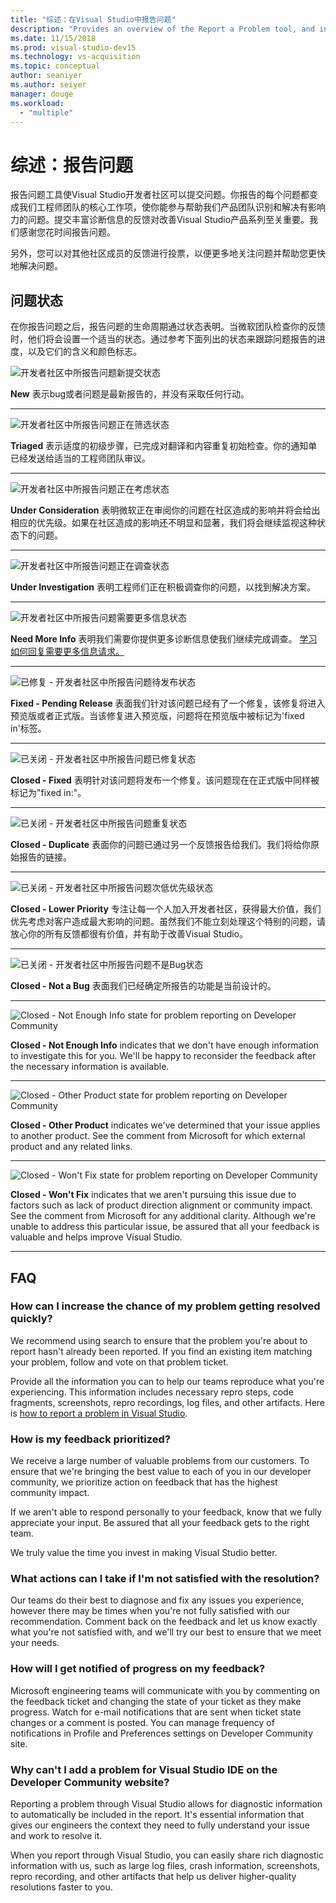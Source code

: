 ```yaml
---
title: "综述：在Visual Studio中报告问题"
description: "Provides an overview of the Report a Problem tool, and includes problem states and definitions"
ms.date: 11/15/2018
ms.prod: visual-studio-dev15
ms.technology: vs-acquisition
ms.topic: conceptual
author: seaniyer
ms.author: seiyer
manager: douge
ms.workload:
  - "multiple"
---
```

# 综述：报告问题

报告问题工具使Visual Studio开发者社区可以提交问题。你报告的每个问题都变成我们工程师团队的核心工作项，使你能参与帮助我们产品团队识别和解决有影响力的问题。提交丰富诊断信息的反馈对改善Visual Studio产品系列至关重要。我们感谢您花时间报告问题。

另外，您可以对其他社区成员的反馈进行投票，以便更多地关注问题并帮助您更快地解决问题。

## 问题状态

在你报告问题之后，报告问题的生命周期通过状态表明。当微软团队检查你的反馈时，他们将会设置一个适当的状态。通过参考下面列出的状态来跟踪问题报告的进度，以及它们的含义和颜色标志。

![开发者社区中所报告问题新提交状态](../ide/media/ProblemStates/New.jpg)

**New** 表示bug或者问题是最新报告的，并没有采取任何行动。

- - -

![开发者社区中所报告问题正在筛选状态](../ide/media/ProblemStates/Triaged.jpg)

**Triaged** 表示适度的初级步骤，已完成对翻译和内容重复初始检查。你的通知单已经发送给适当的工程师团队审议。

- - -

![开发者社区中所报告问题正在考虑状态](../ide/media/ProblemStates/UnderConsideration.jpg)

**Under Consideration** 表明微软正在审阅你的问题在社区造成的影响并将会给出相应的优先级。如果在社区造成的影响还不明显和显著，我们将会继续监视这种状态下的问题。

- - -

![开发者社区中所报告问题正在调查状态](../ide/media/ProblemStates/UnderInvestigation.jpg)

**Under Investigation** 表明工程师们正在积极调查你的问题，以找到解决方案。

- - -

![开发者社区中所报告问题需要更多信息状态](../ide/media/ProblemStates/NeedMoreInfo.jpg)

**Need More Info** 表明我们需要你提供更多诊断信息使我们继续完成调查。  [学习如何回复需要更多信息请求。](./how-to-report-a-problem-with-visual-studio-2017.md#when-further-information-is-needed-need-more-info)

- - -

![已修复 - 开发者社区中所报告问题待发布状态](../ide/media/ProblemStates/FixedPendingRelease.jpg)

**Fixed - Pending Release** 表面我们针对该问题已经有了一个修复，该修复将进入预览版或者正式版。当该修复进入预览版，问题将在预览版中被标记为'fixed in'标签。

- - -

![已关闭 - 开发者社区中所报告问题已修复状态](../ide/media/ProblemStates/ClosedFixed.jpg) 

**Closed - Fixed** 表明针对该问题将发布一个修复。该问题现在在正式版中同样被标记为"fixed in:"。

- - -

![已关闭 - 开发者社区中所报告问题重复状态](../ide/media/ProblemStates/ClosedDuplicate.jpg)

**Closed - Duplicate** 表面你的问题已通过另一个反馈报告给我们。我们将给你原始报告的链接。

- - -

![已关闭 - 开发者社区中所报告问题次低优先级状态](../ide/media/ProblemStates/ClosedLowerPriority.jpg)

**Closed - Lower Priority** 专注让每一个人加入开发者社区，获得最大价值，我们优先考虑对客户造成最大影响的问题。虽然我们不能立刻处理这个特别的问题，请放心你的所有反馈都很有价值，并有助于改善Visual Studio。

- - -

![已关闭 - 开发者社区中所报告问题不是Bug状态](../ide/media/ProblemStates/ClosedNotaBug.jpg)

**Closed - Not a Bug**  表面我们已经确定所报告的功能是当前设计的。

- - -

![Closed - Not Enough Info state for problem reporting on Developer Community](../ide/media/ProblemStates/ClosedNotEnoughInfo.jpg)

**Closed - Not Enough Info** indicates that we don't have enough information to investigate this for you. We'll be happy to reconsider the feedback after the necessary information is available.

- - -

![Closed - Other Product state for problem reporting on Developer Community](../ide/media/ProblemStates/ClosedOtherProduct.jpg)

**Closed - Other Product** indicates we've determined that your issue applies to another product. See the comment from Microsoft for which external product and any related links.

- - -

![Closed - Won't Fix state for problem reporting on Developer Community](../ide/media/ProblemStates/ClosedWontFix.jpg)

**Closed - Won't Fix** indicates that we aren't pursuing this issue due to factors such as lack of product direction alignment or community impact. See the comment from Microsoft for any additional clarity.  Although we're unable to address this particular issue, be assured that all your feedback is valuable and helps improve Visual Studio.

- - -

## FAQ

### How can I increase the chance of my problem getting resolved quickly?

We recommend using search to ensure that the problem you're about to report hasn't already been reported. If you find an existing item matching your problem, follow and vote on that problem ticket.

 Provide all the information you can to help our teams reproduce what you're experiencing.  This information includes  necessary repro steps, code fragments, screenshots, repro recordings, log files, and other artifacts.  Here is [how to report a problem in Visual Studio](./how-to-report-a-problem-with-visual-studio-2017.md).

### How is my feedback prioritized?

We receive a large number of valuable problems from our customers. To ensure that we're bringing the best value to each of you in our developer community, we prioritize action on feedback that has the highest community impact.

If we aren't able to respond personally to your feedback, know that we fully appreciate your input. Be assured that all your feedback gets to the right team.

We truly value the time you invest in making Visual Studio better.

### What actions can I take if I'm not satisfied with the resolution?

Our teams do their best to diagnose and fix any issues you experience, however there may be times when you're not fully satisfied with our recommendation. Comment back on the feedback and let us know exactly what you're not satisfied with, and we'll try our best to ensure that we meet your needs.

### How will I get notified of progress on my feedback?

Microsoft engineering teams will communicate with you by commenting on the feedback ticket and changing the state of your ticket as they make progress. Watch for e-mail notifications that are sent when  ticket state changes or a comment is posted.  You can manage frequency of notifications in Profile and Preferences settings on Developer Community site.

### Why can't I add a problem for Visual Studio IDE on the Developer Community website?

Reporting a problem through Visual Studio allows for diagnostic information to automatically be included in the report. It's essential information that gives our engineers the context they need to fully understand your issue and work to resolve it.

When you report through Visual Studio, you can easily share rich diagnostic information with us, such as large log files, crash information, screenshots, repro recording, and other artifacts that help us deliver higher-quality resolutions faster to you.